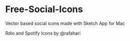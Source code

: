 Free-Social-Icons
=================

Vector based social icons made with Sketch App for Mac

Rdio and Spotify Icons by @rafahari